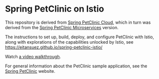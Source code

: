 # Spring PetClinic on Istio

This repository is derived from [Spring PetClinic Cloud](https://github.com/spring-petclinic/spring-petclinic-cloud), which in turn was derived from the [Spring PetClinic Microservices](https://github.com/spring-petclinic/spring-petclinic-microservices) version.

The instructions to set up, build, deploy, and configure PetClinic with Istio, along with explorations of the capabilities unlocked by Istio, see https://eitansuez.github.io/spring-petclinic-istio/

Watch [a video walkthrough](https://youtu.be/1UybZGws4m8).

For general information about the PetClinic sample application, see the [Spring PetClinic](https://spring-petclinic.github.io/) website.


